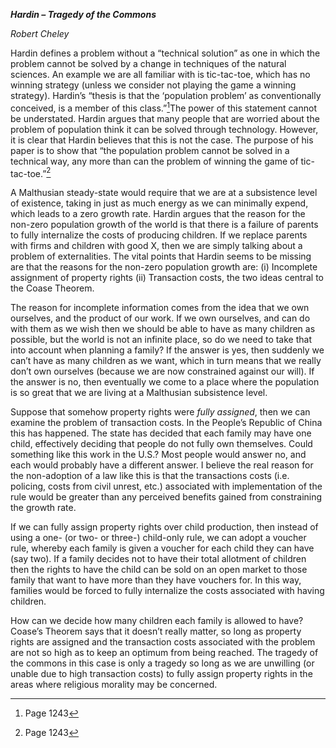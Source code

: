 ***Hardin – Tragedy of the Commons***

*Robert Cheley*

Hardin defines a problem without a “technical solution” as one in which
the problem cannot be solved by a change in techniques of the natural
sciences. An example we are all familiar with is tic-tac-toe, which has
no winning strategy (unless we consider not playing the game a winning
strategy). Hardin’s “thesis is that the ‘population problem’ as
conventionally conceived, is a member of this class.”[^1]The power of
this statement cannot be understated. Hardin argues that many people
that are worried about the problem of population think it can be solved
through technology. However, it is clear that Hardin believes that this
is not the case. The purpose of his paper is to show that “the
population problem cannot be solved in a technical way, any more than
can the problem of winning the game of tic-tac-toe.”[^2]

A Malthusian steady-state would require that we are at a subsistence
level of existence, taking in just as much energy as we can minimally
expend, which leads to a zero growth rate. Hardin argues that the reason
for the non-zero population growth of the world is that there is a
failure of parents to fully internalize the costs of producing children.
If we replace parents with firms and children with good X, then we are
simply talking about a problem of externalities. The vital points that
Hardin seems to be missing are that the reasons for the non-zero
population growth are: (i) Incomplete assignment of property rights (ii)
Transaction costs, the two ideas central to the Coase Theorem.

The reason for incomplete information comes from the idea that we own
ourselves, and the product of our work. If we own ourselves, and can do
with them as we wish then we should be able to have as many children as
possible, but the world is not an infinite place, so do we need to take
that into account when planning a family? If the answer is yes, then
suddenly we can’t have as many children as we want, which in turn means
that we really don’t own ourselves (because we are now constrained
against our will). If the answer is no, then eventually we come to a
place where the population is so great that we are living at a
Malthusian subsistence level.

Suppose that somehow property rights were *fully assigned*, then we can
examine the problem of transaction costs. In the People’s Republic of
China this has happened. The state has decided that each family may have
one child, effectively deciding that people do not fully own themselves.
Could something like this work in the U.S.? Most people would answer no,
and each would probably have a different answer. I believe the real
reason for the non-adoption of a law like this is that the transactions
costs (i.e. policing, costs from civil unrest, etc.) associated with
implementation of the rule would be greater than any perceived benefits
gained from constraining the growth rate.

If we can fully assign property rights over child production, then
instead of using a one- (or two- or three-) child-only rule, we can
adopt a voucher rule, whereby each family is given a voucher for each
child they can have (say two). If a family decides not to have their
total allotment of children then the rights to have the child can be
sold on an open market to those family that want to have more than they
have vouchers for. In this way, families would be forced to fully
internalize the costs associated with having children.

How can we decide how many children each family is allowed to have?
Coase’s Theorem says that it doesn’t really matter, so long as property
rights are assigned and the transaction costs associated with the
problem are not so high as to keep an optimum from being reached. The
tragedy of the commons in this case is only a tragedy so long as we are
unwilling (or unable due to high transaction costs) to fully assign
property rights in the areas where religious morality may be concerned.

[^1]: Page 1243

[^2]: Page 1243
